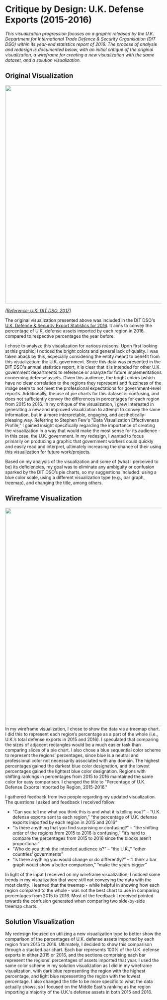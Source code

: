 # Critique by Design: U.K. Defense Exports (2015-2016)
*This visualization progression focuses on a graphic released by the U.K. Department for International Trade Defence & Security Organisation (DIT DSO) within its year-end statistics report of 2016. The process of analysis and redesign is documented below, with an initial critique of the original visualization, a wireframe for creating a new visualization with the same dataset, and a solution visualization.*

## Original Visualization
<img src="https://user-images.githubusercontent.com/93099291/141019156-0bb9ecea-bbf9-4816-adef-0d16deebef79.png" width="700" />

*[[Reference: U.K. DIT DSO, 2017]](https://assets.publishing.service.gov.uk/government/uploads/system/uploads/attachment_data/file/631343/UK_defence_and_security_export_statistics_2016_Final_Version.pdf)*

The original visualization presented above was included in the DIT DSO's [U.K. Defence & Security Export Statistics for 2016](https://assets.publishing.service.gov.uk/government/uploads/system/uploads/attachment_data/file/631343/UK_defence_and_security_export_statistics_2016_Final_Version.pdf). It aims to convey the percentage of U.K. defense assets imported by each region in 2016, compared to respective percentages the year before.

I chose to analyze this visualization for various reasons. Upon first looking at this graphic, I noticed the bright colors and general lack of quality. I was taken aback by this, especially considering the entity meant to benefit from this visualization: the U.K. government. Since this data was presented in the DIT DSO's annual statistics report, it is clear that it is intended for other U.K. government departments to reference or analyze for future implementations concerning defense assets. Given this audience, the bright colors (which have no clear correlation to the regions they represent) and fuzziness of the image seem to not meet the professional expectations for government-level reports. Additionally, the use of pie charts for this dataset is confusing, and does not sufficiently convey the differences in percentages for each region from 2015 to 2016. In my  critique of the visualization, I grew interested in generating a new and improved visualization to attempt to convey the same information, but in a more interpretable, engaging, and aesthetically-pleasing way. Referring to Stephen Few's "Data Visualization Effectiveness Profile," I gained insight specifically regarding the importance of creating the visualization in a way that would make the most sense for its audience - in this case, the U.K. government. In my redesign, I wanted to focus primarily on producing a graphic that government workers could quickly and easily read and interpret, ultimately increasing the chance of their using this visualization for future work/projects.

Based on my analysis of the visualization and some of (what I perceived to be) its deficiencies, my goal was to eliminate any ambiguity or confusion sparked by the DIT DSO’s pie charts, so my suggestions included: using a blue color scale, using a different visualization type (e.g., bar graph, treemap), and changing the title, among others.

## Wireframe Visualization
<img src="https://user-images.githubusercontent.com/93099291/141019343-c5e09cc9-537c-42ce-ac88-acd7cad3e922.png" width="700" />                                               
In my wireframe visualization, I chose to show the data via a treemap chart. I did this to represent each region’s percentage as a part of the whole (i.e., U.K.’s total defense exports in 2015 and 2016). I speculated that comparing the sizes of adjacent rectangles would be a much easier task than comparing slices of a pie chart. I also chose a blue sequential color scheme to represent the regions’ percentages, since blue is a neutral and professional color not necessarily associated with any domain. The highest percentages gained the darkest blue color designation, and the lowest percentages gained the lightest blue color designation. Regions with shifting rankings in percentages from 2015 to 2016 maintained the same color for easy comparison. I changed the title to “Percentage of U.K. Defense Exports Imported by Region, 2015-2016."

I gathered feedback from two people regarding my updated visualization. The questions I asked and feedback I received follow: 
* “Can you tell me what you think this is and what it is telling you?” – “U.K. defense exports sent to each region,” “the percentage of U.K. defense exports imported by each region in 2015 and 2016”
* “Is there anything that you find surprising or confusing?” – “the shifting order of the regions from 2015 to 2016 is confusing,” “it’s hard to compare the percentages from 2015 to 2016 since the blocks aren’t proportional”
* “Who do you think the intended audience is?” – “the U.K.,” “other countries’ governments”
* “Is there anything you would change or do differently?” – “I think a bar graph would show a better comparison,” “make the years bigger”

In light of the input I received on my wireframe visualization, I noticed some trends in my visualization that were still not conveying the data with the most clarity. I learned that the treemap - while helpful in showing how each region compared to the whole - was not the best chart to use in comparing percentages from 2015 to 2016. Most of the feedback I received pointed towards the confusion generated when comparing two side-by-side treemap charts.

## Solution Visualization
<div class="flourish-embed flourish-chart" data-src="visualisation/7753690"><script src="https://public.flourish.studio/resources/embed.js" width="900"></script></div>

My redesign focused on utilizing a new visualization type to better show the comparison of the percentages of U.K. defense assets imported by each region from 2015 to 2016. Ultimately, I decided to show this comparison through a stacked bar chart. Each bar represents 100% of the U.K. defense exports in either 2015 or 2016, and the sections comprising each bar represent the regions' percentages of assets imported that year. I used the same color scheme in my solution visualization as I did in my wireframe visualization, with dark blue representing the region with the highest percentage, and light blue representing the region with the lowest percentage. I also changed the title to be more specific to what the data actually shows, so I focused on the Middle East's ranking as the region importing a majority of the U.K.'s defense assets in both 2015 and 2016. 
